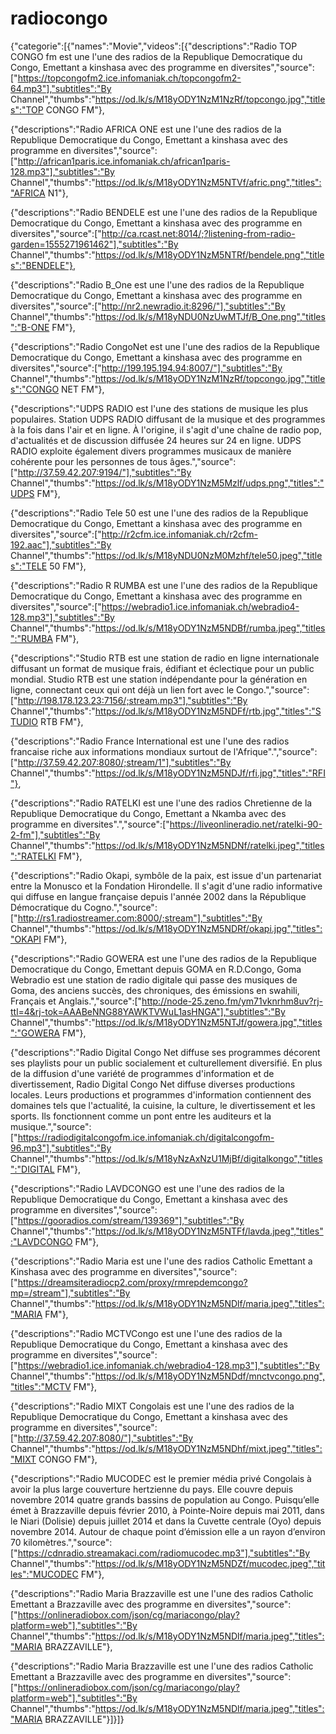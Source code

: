 # radiocongo
{"categorie":[{"names":"Movie","videos":[{"descriptions":"Radio TOP CONGO fm est une l'une des radios de la Republique Democratique du Congo, Emettant a kinshasa avec des programme en diversites","source":["https://topcongofm2.ice.infomaniak.ch/topcongofm2-64.mp3"],"subtitles":"By Channel","thumbs":"https://od.lk/s/M18yODY1NzM1NzRf/topcongo.jpg","titles":"TOP CONGO FM"},

{"descriptions":"Radio AFRICA ONE est une l'une des radios de la Republique Democratique du Congo, Emettant a kinshasa avec des programme en diversites","source":["http://african1paris.ice.infomaniak.ch/african1paris-128.mp3"],"subtitles":"By Channel","thumbs":"https://od.lk/s/M18yODY1NzM5NTVf/afric.png","titles":"AFRICA N1"},

{"descriptions":"Radio BENDELE est une l'une des radios de la Republique Democratique du Congo, Emettant a kinshasa avec des programme en diversites","source":["http://ca.rcast.net:8014/;?listening-from-radio-garden=1555271961462"],"subtitles":"By Channel","thumbs":"https://od.lk/s/M18yODY1NzM5NTRf/bendele.png","titles":"BENDELE"},

{"descriptions":"Radio B_One est une l'une des radios de la Republique Democratique du Congo, Emettant a kinshasa avec des programme en diversites","source":["http://nr2.newradio.it:8296/"],"subtitles":"By Channel","thumbs":"https://od.lk/s/M18yNDU0NzUwMTJf/B_One.png","titles":"B-ONE FM"},

{"descriptions":"Radio CongoNet est une l'une des radios de la Republique Democratique du Congo, Emettant a kinshasa avec des programme en diversites","source":["http://199.195.194.94:8007/"],"subtitles":"By Channel","thumbs":"https://od.lk/s/M18yODY1NzM1NzRf/topcongo.jpg","titles":"CONGO NET FM"},

{"descriptions":"UDPS RADIO est l'une des stations de musique les plus populaires. Station UDPS RADIO diffusant de la musique et des programmes à la fois dans l'air et en ligne. À l'origine, il s'agit d'une chaîne de radio pop, d'actualités et de discussion diffusée 24 heures sur 24 en ligne. UDPS RADIO exploite également divers programmes musicaux de manière cohérente pour les personnes de tous âges.","source":["http://37.59.42.207:9194/"],"subtitles":"By Channel","thumbs":"https://od.lk/s/M18yODY1NzM5Mzlf/udps.png","titles":"UDPS FM"},

{"descriptions":"Radio Tele 50 est une l'une des radios de la Republique Democratique du Congo, Emettant a kinshasa avec des programme en diversites","source":["http://r2cfm.ice.infomaniak.ch/r2cfm-192.aac"],"subtitles":"By Channel","thumbs":"https://od.lk/s/M18yNDU0NzM0Mzhf/tele50.jpeg","titles":"TELE 50 FM"},

{"descriptions":"Radio R RUMBA est une l'une des radios de la Republique Democratique du Congo, Emettant a kinshasa avec des programme en diversites","source":["https://webradio1.ice.infomaniak.ch/webradio4-128.mp3"],"subtitles":"By Channel","thumbs":"https://od.lk/s/M18yODY1NzM5NDBf/rumba.jpeg","titles":"RUMBA FM"},

{"descriptions":"Studio RTB est une station de radio en ligne internationale diffusant un format de musique frais, édifiant et éclectique pour un public mondial. Studio RTB est une station indépendante pour la génération en ligne, connectant ceux qui ont déjà un lien fort avec le Congo.","source":["http://198.178.123.23:7156/;stream.mp3"],"subtitles":"By Channel","thumbs":"https://od.lk/s/M18yODY1NzM5NDFf/rtb.jpg","titles":"STUDIO RTB FM"},

{"descriptions":"Radio France International est une l'une des radios francaise riche aux informations mondiaux surtout de l'Afrique".","source":["http://37.59.42.207:8080/;stream/1"],"subtitles":"By Channel","thumbs":"https://od.lk/s/M18yODY1NzM5NDJf/rfi.jpg","titles":"RFI"},

{"descriptions":"Radio RATELKI est une l'une des radios Chretienne de la Republique Democratique du Congo, Emettant a Nkamba avec des programme en diversites".","source":["https://liveonlineradio.net/ratelki-90-2-fm"],"subtitles":"By Channel","thumbs":"https://od.lk/s/M18yODY1NzM5NDNf/ratelki.jpeg","titles":"RATELKI FM"},

{"descriptions":"Radio Okapi, symbôle de la paix, est issue d'un partenariat entre la Monusco et la Fondation Hirondelle. Il s'agit d'une radio informative qui diffuse en langue française depuis l'année 2002 dans la République Démocratique du Cogno.","source":["http://rs1.radiostreamer.com:8000/;stream"],"subtitles":"By Channel","thumbs":"https://od.lk/s/M18yODY1NzM5NDRf/okapi.jpg","titles":"OKAPI FM"},

{"descriptions":"Radio GOWERA est une l'une des radios de la Republique Democratique du Congo, Emettant depuis GOMA en R.D.Congo, Goma Webradio est une station de radio digitale qui passe des musiques de Goma, des anciens succès, des chroniques, des émissions en swahili, Français et Anglais.","source":["http://node-25.zeno.fm/ym71vknrhm8uv?rj-ttl=4&rj-tok=AAABeNNG88YAWKTVWuL1asHNGA"],"subtitles":"By Channel","thumbs":"https://od.lk/s/M18yODY1NzM5NTJf/gowera.jpg","titles":"GOWERA FM"},

{"descriptions":"Radio Digital Congo Net diffuse ses programmes décorent ses playlists pour un public socialement et culturellement diversifié. En plus de la diffusion d'une variété de programmes d'information et de divertissement, Radio Digital Congo Net diffuse diverses productions locales. Leurs productions et programmes d'information contiennent des domaines tels que l'actualité, la cuisine, la culture, le divertissement et les sports. Ils fonctionnent comme un pont entre les auditeurs et la musique.","source":["https://radiodigitalcongofm.ice.infomaniak.ch/digitalcongofm-96.mp3"],"subtitles":"By Channel","thumbs":"https://od.lk/s/M18yNzAxNzU1MjBf/digitalkongo","titles":"DIGITAL FM"},

{"descriptions":"Radio LAVDCONGO est une l'une des radios de la Republique Democratique du Congo, Emettant a kinshasa avec des programme en diversites","source":["https://gooradios.com/stream/139369"],"subtitles":"By Channel","thumbs":"https://od.lk/s/M18yODY1NzM5NTFf/lavda.jpeg","titles":"LAVDCONGO FM"},

{"descriptions":"Radio Maria est une l'une des radios Catholic Emettant a Kinshasa avec des programme en diversites","source":["https://dreamsiteradiocp2.com/proxy/rmrepdemcongo?mp=/stream"],"subtitles":"By Channel","thumbs":"https://od.lk/s/M18yODY1NzM5NDlf/maria.jpeg","titles":"MARIA FM"},

{"descriptions":"Radio MCTVCongo est une l'une des radios de la Republique Democratique du Congo, Emettant a kinshasa avec des programme en diversites","source":["https://webradio1.ice.infomaniak.ch/webradio4-128.mp3"],"subtitles":"By Channel","thumbs":"https://od.lk/s/M18yODY1NzM5NDdf/mnctvcongo.png","titles":"MCTV FM"},

{"descriptions":"Radio MIXT Congolais est une l'une des radios de la Republique Democratique du Congo, Emettant a kinshasa avec des programme en diversites","source":["http://37.59.42.207:8080/"],"subtitles":"By Channel","thumbs":"https://od.lk/s/M18yODY1NzM5NDhf/mixt.jpeg","titles":"MIXT CONGO FM"},

{"descriptions":"Radio MUCODEC est le premier média privé Congolais  à avoir la plus large couverture hertzienne du pays. Elle couvre depuis novembre 2014 quatre grands bassins de population au Congo. Puisqu’elle émet à  Brazzaville depuis février 2010, à Pointe-Noire depuis mai 2011, dans le Niari (Dolisie) depuis juillet 2014 et  dans la Cuvette centrale (Oyo)  depuis novembre 2014. Autour de chaque point d’émission elle a un  rayon d’environ 70 kilomètres.","source":["https://cdnradio.streamakaci.com/radiomucodec.mp3"],"subtitles":"By Channel","thumbs":"https://od.lk/s/M18yODY1NzM5NDZf/mucodec.jpeg","titles":"MUCODEC FM"},

{"descriptions":"Radio Maria Brazzaville est une l'une des radios Catholic Emettant a Brazzaville avec des programme en diversites","source":["https://onlineradiobox.com/json/cg/mariacongo/play?platform=web"],"subtitles":"By Channel","thumbs":"https://od.lk/s/M18yODY1NzM5NDlf/maria.jpeg","titles":"MARIA BRAZZAVILLE"},

{"descriptions":"Radio Maria Brazzaville est une l'une des radios Catholic Emettant a Brazzaville avec des programme en diversites","source":["https://onlineradiobox.com/json/cg/mariacongo/play?platform=web"],"subtitles":"By Channel","thumbs":"https://od.lk/s/M18yODY1NzM5NDlf/maria.jpeg","titles":"MARIA BRAZZAVILLE"}]}]}

